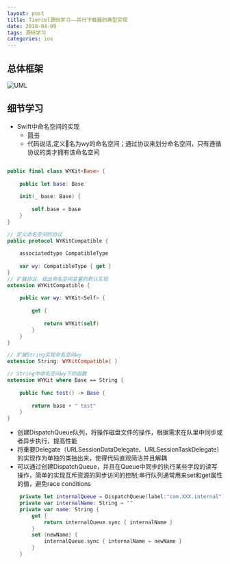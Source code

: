 ```yaml
---
layout: post
title: Tiercel源码学习——并行下载器的典型实现
date: 2018-04-09
tags: 源码学习
categories: ios
---
```


## 总体框架
![UML](http://lc-cpc8kfpb.cn-n1.lcfile.com/13f7edb45657a9d9e4bf.png)


## 细节学习
- Swift中命名空间的实现
    - [简书](https://www.jianshu.com/p/7808aacc0e42)
    - 代码说话,定义名为wy的命名空间；通过协议来划分命名空间，只有遵循协议的类才拥有该命名空间

```Swift

public final class WYKit<Base> {
    
    public let base: Base
    
    init(_ base: Base) {
        
        self.base = base
    }
}

// 定义命名空间的协议
public protocol WYKitCompatible {
    
    associatedtype CompatibleType
    
    var wy: CompatibleType { get }
}
// 扩展协议，给出命名空间变量的默认实现
extension WYKitCompatible {
    
    public var wy: WYKit<Self> {
        
        get {
            
            return WYKit(self)
        }
    }
}

// 扩展String实现命名空间wy
extension String: WYKitCompatible{ }

// String中命名空间wy下的函数
extension WYKit where Base == String {
    
    public func test() -> Base {
        
        return base + " test"
    }
}

```

- 创建DispatchQueue队列，将操作磁盘文件的操作，根据需求在队里中同步或者异步执行，提高性能
- 将重要Delegate（URLSessionDataDelegate、URLSessionTaskDelegate）的实现作为单独的类抽出来，使得代码直观简洁并且解耦
- 可以通过创建DispatchQueue，并且在Queue中同步的执行某些字段的读写操作，简单的实现互斥资源的同步访问的控制;串行队列通常用来set和get属性的值，避免race conditions
```Swift
    private let internalQueue = DispatchQueue(label:"com.XXX.internal")
    private var internalName: String = ""
    private var name: String {
        get {
            return internalQueue.sync { internalName }
        }
        set (newName) {
            internalQueue.sync { internalName = newName }
        }
    }   
```


